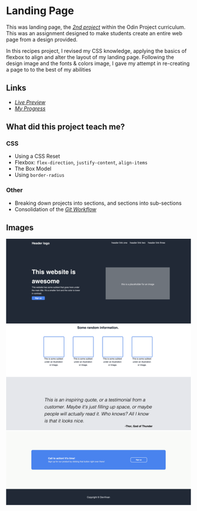 # Landing Page

This was landing page, the [*2nd project*](https://www.theodinproject.com/lessons/foundations-landing-page) within the Odin Project curriculum. This was an assignment designed to make students create an entire web page from a design provided.

In this recipes project, I revised my CSS knowledge, applying the basics of flexbox to align and alter the layout of my landing page. Following the design image and the fonts & colors image, I gave my attempt in re-creating a page to to the best of my abilities

## Links

- [*Live Preview*](https://devvivan.github.io/odin-landing-page/)
- [*My Progress*](https://github.com/DevVivan/odin-project)

## What did this project teach me?

### CSS

- Using a CSS Reset
- Flexbox: `flex-direction`, `justify-content`, `align-items`
- The Box Model
- Using `border-radius`

### Other

- Breaking down projects into sections, and sections into sub-sections
- Consolidation of the [*Git Workflow*](https://www.theodinproject.com/lessons/foundations-git-basics)

## Images

![Main Page 1](screenshots/screenshot-1.png)
![Main Page 2](screenshots/screenshot-2.png)
![Main Page 3](screenshots/screenshot-3.png)
